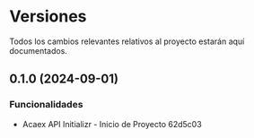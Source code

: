 # Versiones

Todos los cambios relevantes relativos al proyecto estarán aquí documentados.

## 0.1.0 (2024-09-01)


### Funcionalidades

* Acaex API Initializr - Inicio de Proyecto 62d5c03
